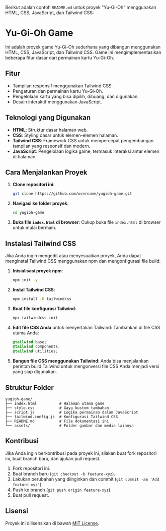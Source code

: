Berikut adalah contoh `README.md` untuk proyek "Yu-Gi-Oh" menggunakan HTML, CSS, JavaScript, dan Tailwind CSS:

# Yu-Gi-Oh Game

Ini adalah proyek game Yu-Gi-Oh sederhana yang dibangun menggunakan HTML, CSS, JavaScript, dan Tailwind CSS. Game ini mengimplementasikan beberapa fitur dasar dari permainan kartu Yu-Gi-Oh.

## Fitur

- Tampilan responsif menggunakan Tailwind CSS.
- Pengaturan dan permainan kartu Yu-Gi-Oh.
- Pengelolaan kartu yang bisa dipilih, dibuang, dan digunakan.
- Desain interaktif menggunakan JavaScript.

## Teknologi yang Digunakan

- **HTML**: Struktur dasar halaman web.
- **CSS**: Styling dasar untuk elemen-elemen halaman.
- **Tailwind CSS**: Framework CSS untuk mempercepat pengembangan tampilan yang responsif dan modern.
- **JavaScript**: Pengelolaan logika game, termasuk interaksi antar elemen di halaman.

## Cara Menjalankan Proyek

1. **Clone repositori ini**:
   ```bash
   git clone https://github.com/username/yugioh-game.git
   ```

2. **Navigasi ke folder proyek**:
   ```bash
   cd yugioh-game
   ```

3. **Buka file `index.html` di browser**:
   Cukup buka file `index.html` di browser untuk mulai bermain.

## Instalasi Tailwind CSS

Jika Anda ingin mengedit atau menyesuaikan proyek, Anda dapat menginstal Tailwind CSS menggunakan npm dan mengonfigurasi file build:

1. **Inisialisasi proyek npm**:
   ```bash
   npm init -y
   ```

2. **Instal Tailwind CSS**:
   ```bash
   npm install -D tailwindcss
   ```

3. **Buat file konfigurasi Tailwind**:
   ```bash
   npx tailwindcss init
   ```

4. **Edit file CSS Anda** untuk menyertakan Tailwind:
   Tambahkan di file CSS utama Anda:
   ```css
   @tailwind base;
   @tailwind components;
   @tailwind utilities;
   ```

5. **Bangun file CSS menggunakan Tailwind**:
   Anda bisa menjalankan perintah build Tailwind untuk mengonversi file CSS Anda menjadi versi yang siap digunakan.

## Struktur Folder

```
yugioh-game/
├── index.html          # Halaman utama game
├── style.css           # Gaya kustom tambahan
├── script.js           # Logika permainan dalam JavaScript
├── tailwind.config.js  # Konfigurasi Tailwind CSS
├── README.md           # File dokumentasi ini
└── assets/             # Folder gambar dan media lainnya
```

## Kontribusi

Jika Anda ingin berkontribusi pada proyek ini, silakan buat fork repositori ini, buat branch baru, dan ajukan pull request.

1. Fork repositori ini.
2. Buat branch baru (`git checkout -b feature-xyz`).
3. Lakukan perubahan yang diinginkan dan commit (`git commit -am 'Add feature xyz'`).
4. Push ke branch (`git push origin feature-xyz`).
5. Buat pull request.

## Lisensi

Proyek ini dilisensikan di bawah [MIT License](LICENSE).
